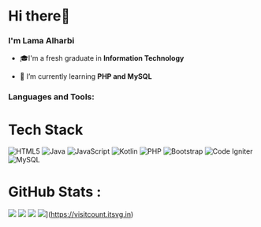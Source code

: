 <h1 align="left">Hi there👋 </h1>

<h3 align="left">I'm Lama Alharbi</h3>

- 🎓I'm a fresh graduate in **Information Technology**

- 🌱 I’m currently learning **PHP and MySQL**


<p align="left">
</p>

<h3 align="left">Languages and Tools:</h3>

# Tech Stack
![HTML5](https://img.shields.io/badge/html5-%23E34F26.svg?logo=html5&logoColor=white&style=for-the-badge) 
![Java](https://img.shields.io/badge/java-%23ED8B00.svg?logo=java&logoColor=white&style=for-the-badge) 
![JavaScript](https://img.shields.io/badge/javascript-%23323330.svg?logo=javascript&logoColor=%23F7DF1E&style=for-the-badge) 
![Kotlin](https://img.shields.io/badge/kotlin-%230095D5.svg?logo=kotlin&logoColor=white&style=for-the-badge) 
![PHP](https://img.shields.io/badge/php-%23777BB4.svg?logo=php&logoColor=white&style=for-the-badge) 
![Bootstrap](https://img.shields.io/badge/bootstrap-%23563D7C.svg?logo=bootstrap&logoColor=white&style=for-the-badge) 
![Code Igniter](https://img.shields.io/badge/CodeIgniter-%23EF4223.svg?logo=codeIgniter&logoColor=white&style=for-the-badge) 
![MySQL](https://img.shields.io/badge/mysql-%2300f.svg?logo=mysql&logoColor=white&style=for-the-badge)

# GitHub Stats : 
![](https://github-readme-stats.vercel.app/api?username=LamaMohsen&hide_border=false&include_all_commits=false&count_private=false)
![](https://github-readme-streak-stats.herokuapp.com/?user=LamaMohsen&hide_border=false)
![](https://github-readme-stats.vercel.app/api/top-langs/?username=LamaMohsen&hide_border=false&include_all_commits=false&count_private=false&layout=compact)
![](https://visitcount.itsvg.in/api?id=LamaMohsen&icon=0&color=0)](https://visitcount.itsvg.in)
